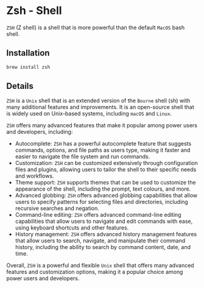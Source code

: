 # Zsh - Shell

`ZSH` (Z shell) is a shell that is more powerful than the default `MacOS` bash shell.

## Installation

```bash
brew install zsh
```

## Details

`ZSH` is a `Unix` shell that is an extended version of the `Bourne` shell (sh) with many additional features and improvements. It is an open-source shell that is widely used on Unix-based systems, including `macOS` and `Linux`.

`ZSH` offers many advanced features that make it popular among power users and developers, including:

-   Autocomplete: `ZSH` has a powerful autocomplete feature that suggests commands, options, and file paths as users type, making it faster and easier to navigate the file system and run commands.
-   Customization: `ZSH` can be customized extensively through configuration files and plugins, allowing users to tailor the shell to their specific needs and workflows.
-   Theme support: `ZSH` supports themes that can be used to customize the appearance of the shell, including the prompt, text colours, and more.
-   Advanced globbing: `ZSH` offers advanced globbing capabilities that allow users to specify patterns for selecting files and directories, including recursive searches and negation.
-   Command-line editing: `ZSH` offers advanced command-line editing capabilities that allow users to navigate and edit commands with ease, using keyboard shortcuts and other features.
-   History management: `ZSH` offers advanced history management features that allow users to search, navigate, and manipulate their command history, including the ability to search by command content, date, and time.

Overall, `ZSH` is a powerful and flexible `Unix` shell that offers many advanced features and customization options, making it a popular choice among power users and developers.
